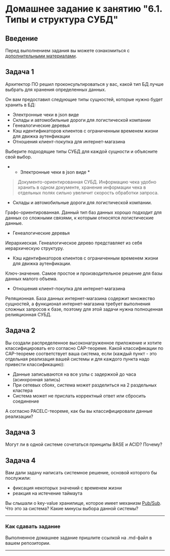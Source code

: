 # Домашнее задание к занятию "6.1. Типы и структура СУБД"

## Введение

Перед выполнением задания вы можете ознакомиться с 
[дополнительными материалами](https://github.com/netology-code/virt-homeworks/tree/master/additional/README.md).

## Задача 1

Архитектор ПО решил проконсультироваться у вас, какой тип БД 
лучше выбрать для хранения определенных данных.

Он вам предоставил следующие типы сущностей, которые нужно будет хранить в БД:

- Электронные чеки в json виде
- Склады и автомобильные дороги для логистической компании
- Генеалогические деревья
- Кэш идентификаторов клиентов с ограниченным временем жизни для движка аутенфикации
- Отношения клиент-покупка для интернет-магазина

Выберите подходящие типы СУБД для каждой сущности и объясните свой выбор.


* - Электронные чеки в json виде * 

> Документо-ориентированная СУБД. Информацию чека удобно хранить в одном документе, хранение информации чека в отдельных полях сильно увеличит скорость обработки запроса.

- Склады и автомобильные дороги для логистической компании.

Графо-ориентированная. Данный тип баз данных хорошо подходит для данных со сложными связями, к которым относятся логистические данные.

- Генеалогические деревья

Иерархиеская. Генеалогическое дерево представляет из себя иерархическую структуру.

- Кэш идентификаторов клиентов с ограниченным временем жизни для движка аутенфикации.

Ключ-значение. Самое простое и производительное решение для базы данных малого объема.

- Отношения клиент-покупка для интернет-магазина

Реляционная. База данных интернет-магазина содержит множество сущностей, а функционал интернет-магазина требует выполнения сложных запросов к базе, поэтому для этой задачи нужна полноценная релияционная СУБД.  



## Задача 2

Вы создали распределенное высоконагруженное приложение и хотите классифицировать его согласно 
CAP-теореме. Какой классификации по CAP-теореме соответствует ваша система, если 
(каждый пункт - это отдельная реализация вашей системы и для каждого пункта надо привести классификацию):

- Данные записываются на все узлы с задержкой до часа (асинхронная запись)
- При сетевых сбоях, система может разделиться на 2 раздельных кластера
- Система может не прислать корректный ответ или сбросить соединение

А согласно PACELC-теореме, как бы вы классифицировали данные реализации?

## Задача 3

Могут ли в одной системе сочетаться принципы BASE и ACID? Почему?

## Задача 4

Вам дали задачу написать системное решение, основой которого бы послужили:

- фиксация некоторых значений с временем жизни
- реакция на истечение таймаута

Вы слышали о key-value хранилище, которое имеет механизм [Pub/Sub](https://habr.com/ru/post/278237/). 
Что это за система? Какие минусы выбора данной системы?

---

### Как cдавать задание

Выполненное домашнее задание пришлите ссылкой на .md-файл в вашем репозитории.

---
